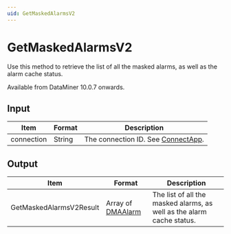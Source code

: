 ```yaml
---
uid: GetMaskedAlarmsV2
---
```


# GetMaskedAlarmsV2

Use this method to retrieve the list of all the masked alarms, as well as the alarm cache status.

Available from DataMiner 10.0.7 onwards.

## Input

| Item       | Format | Description                                                                      |
|------------|--------|----------------------------------------------------------------------------------|
| connection | String | The connection ID. See [ConnectApp](xref:ConnectApp). |

## Output

| Item | Format | Description |
|--|--|--|
| GetMaskedAlarmsV2Result | Array of [DMAAlarm](xref:DMAAlarm) | The list of all the masked alarms, as well as the alarm cache status. |
